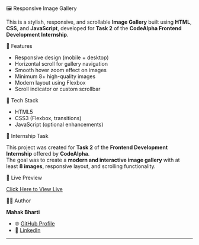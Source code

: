🖼️ Responsive Image Gallery

This is a stylish, responsive, and scrollable **Image Gallery** built using **HTML**, **CSS**, and **JavaScript**, developed for **Task 2** of the **CodeAlpha Frontend Development Internship**.

🌟 Features

- Responsive design (mobile + desktop)
- Horizontal scroll for gallery navigation
- Smooth hover zoom effect on images
- Minimum 8+ high-quality images
- Modern layout using Flexbox
- Scroll indicator or custom scrollbar

 🔧 Tech Stack

- HTML5
- CSS3 (Flexbox, transitions)
- JavaScript (optional enhancements)

 🎯 Internship Task

This project was created for **Task 2** of the **Frontend Development Internship** offered by **CodeAlpha**.  
The goal was to create a **modern and interactive image gallery** with at least **8 images**, responsive layout, and scrolling functionality.

🔗 Live Preview

[Click Here to View Live](https://mahakbharti.github.io/image-gallery/)  

🙋‍♀️ Author

**Mahak Bharti**  
- 🌐 [GitHub Profile](https://github.com/Mahakbharti)  
- 📩 [LinkedIn](https://www.linkedin.com/in/mahak-bharti-40614a318/)

---

